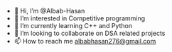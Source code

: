 - 👋 Hi, I’m @Albab-Hasan
- 👀 I’m interested in Competitive programming
- 🌱 I’m currently learning C++ and Python
- 💞️ I’m looking to collaborate on DSA related projects
- 📫 How to reach me albabhasan276@gmail.com

<!---
Albab-Hasan/Albab-Hasan is a ✨ special ✨ repository because its `README.md` (this file) appears on your GitHub profile.
You can click the Preview link to take a look at your changes.
--->
